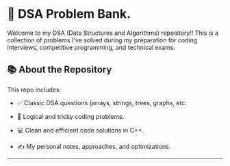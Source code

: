 # 🚀 DSA Problem Bank.


Welcome to my DSA (Data Structures and Algorithms) repository!! This is a collection of problems I've solved during my preparation for coding interviews, competitive programming, and technical exams.

## 📚 About the Repository

This repo includes:

- ✅ Classic DSA questions (arrays, strings, trees, graphs, etc.
  
- 🧠 Logical and tricky coding problems.
  
- 💻 Clean and efficient code solutions in C++.

- ✍️ My personal notes, approaches, and optimizations.

---
  


